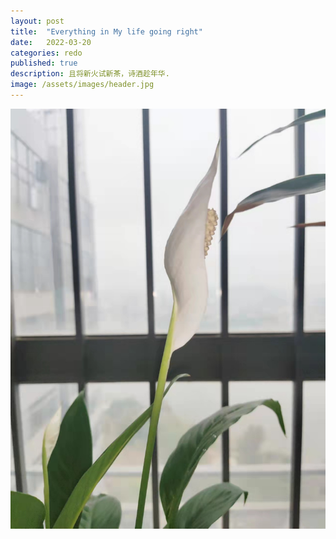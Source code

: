 ```yaml
---
layout: post
title:  "Everything in My life going right"
date:   2022-03-20
categories: redo
published: true
description: 且将新火试新茶，诗酒趁年华.
image: /assets/images/header.jpg
---
```



<img src="/images/huizhou/2022032.jpg">
